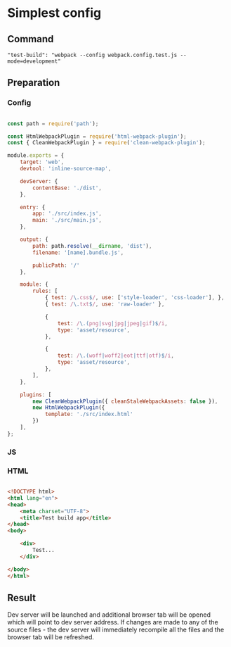 # Simplest config

## Command

`"test-build": "webpack --config webpack.config.test.js --mode=development"`

## Preparation

### Config

```javascript

const path = require('path');

const HtmlWebpackPlugin = require('html-webpack-plugin');
const { CleanWebpackPlugin } = require('clean-webpack-plugin');

module.exports = {
    target: 'web',
    devtool: 'inline-source-map',

    devServer: {
        contentBase: './dist',
    },

    entry: {
        app: './src/index.js',
        main: './src/main.js',
    },

    output: {
        path: path.resolve(__dirname, 'dist'),
        filename: '[name].bundle.js',

        publicPath: '/'
    },

    module: {
        rules: [
            { test: /\.css$/, use: ['style-loader', 'css-loader'], },
            { test: /\.txt$/, use: 'raw-loader' },

            {
                test: /\.(png|svg|jpg|jpeg|gif)$/i,
                type: 'asset/resource',
            },

            {
                test: /\.(woff|woff2|eot|ttf|otf)$/i,
                type: 'asset/resource',
            },
        ],
    },

    plugins: [
        new CleanWebpackPlugin({ cleanStaleWebpackAssets: false }),
        new HtmlWebpackPlugin({
            template: './src/index.html'
        })
    ],
};


```

### JS

### HTML

```html

<!DOCTYPE html>
<html lang="en">
<head>
    <meta charset="UTF-8">
    <title>Test build app</title>
</head>
<body>

    <div>
        Test...
    </div>

</body>
</html>

```

## Result

Dev server will be launched and additional browser tab will be opened which will point to dev server address. If changes are made to any of the source files - the dev server will immediately 
recompile all the files and the browser tab will be refreshed.


